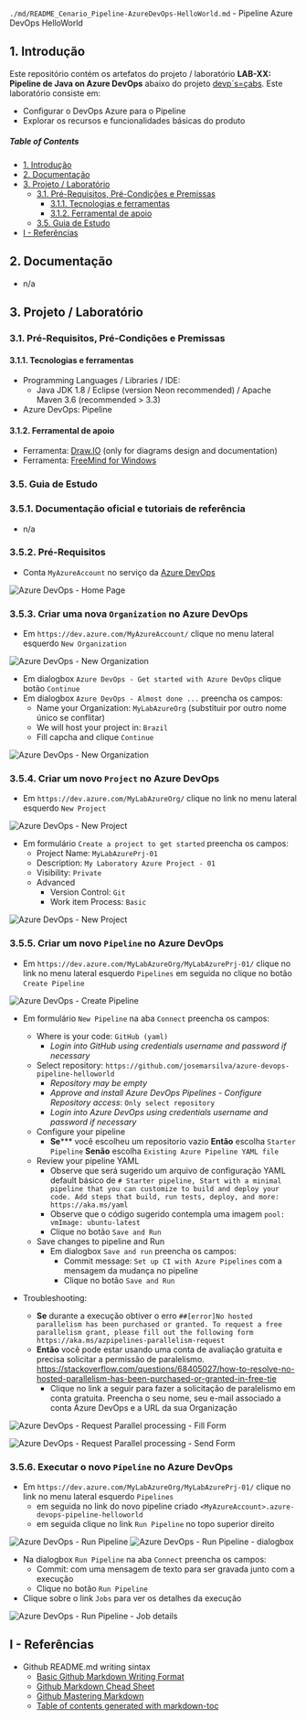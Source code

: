`./md/README_Cenario_Pipeline-AzureDevOps-HelloWorld.md` - Pipeline Azure DevOps HelloWorld

## 1. Introdução

Este repositório contém os artefatos do projeto / laboratório **LAB-XX: Pipeline de Java on Azure DevOps** abaixo do projeto [devp´s=çabs](../README.md). Este laboratório consiste em:
* Configurar o DevOps Azure para o Pipeline
* Explorar os recursos e funcionalidades básicas do produto

##### Table of Contents  
- [1. Introdução](#1-introdução)
- [2. Documentação](#2-documentação)
- [3. Projeto / Laboratório](#3-projeto--laboratório)
  * [3.1. Pré-Requisitos, Pré-Condições e Premissas](#31-pré-requisitos-pré-condições-e-premissas)
    + [3.1.1. Tecnologias e ferramentas](#311-tecnologias-e-ferramentas)
    + [3.1.2. Ferramental de apoio](#312-ferramental-de-apoio)
  * [3.5. Guia de Estudo](#35-guia-de-estudo)
- [I - Referências](#i---referências)



## 2. Documentação

* n/a


## 3. Projeto / Laboratório

### 3.1. Pré-Requisitos, Pré-Condições e Premissas

#### 3.1.1. Tecnologias e ferramentas

* Programming Languages / Libraries / IDE:
	* Java JDK 1.8 / Eclipse (version Neon recommended) / Apache Maven 3.6 (recommended > 3.3)
* Azure DevOps: Pipeline

#### 3.1.2. Ferramental de apoio

* Ferramenta: [Draw.IO](https://app.diagrams.net/) (only for diagrams design and documentation)
* Ferramenta: [FreeMind for Windows](https://freemind.br.uptodown.com/windows)


### 3.5. Guia de Estudo

### 3.5.1. Documentação oficial e tutoriais de referência

* n/a

### 3.5.2. Pré-Requisitos

* Conta `MyAzureAccount` no serviço da [Azure DevOps](https://dev.azure.com/)

![Azure DevOps - Home Page](images/azure-devops-pipeline-01.png)

### 3.5.3. Criar uma nova `Organization` no Azure DevOps

* Em `https://dev.azure.com/MyAzureAccount/` clique no menu lateral esquerdo `New Organization`

![Azure DevOps - New Organization](images/azure-devops-pipeline-02.png)

* Em dialogbox `Azure DevOps - Get started with Azure DevOps` clique botão `Continue`
* Em dialogbox `Azure DevOps - Almost done ...` preencha os campos:
  * Name your Organization: `MyLabAzureOrg` (substituir por outro nome único se conflitar)
  * We will host your project in: `Brazil`
  * Fill capcha and clique `Continue`

![Azure DevOps - New Organization](images/azure-devops-pipeline-03.png)

### 3.5.4. Criar um novo `Project` no Azure DevOps

* Em `https://dev.azure.com/MyLabAzureOrg/` clique no link no menu lateral esquerdo `New Project`

![Azure DevOps - New Project](images/azure-devops-pipeline-04.png)

* Em formulário `Create a project to get started` preencha os campos:
  * Project Name: `MyLabAzurePrj-01`
  * Description: `My Laboratory Azure Project - 01`
  * Visibility: `Private`
  * Advanced
    * Version Control: `Git`
    * Work item Process: `Basic`

![Azure DevOps - New Project](images/azure-devops-pipeline-05.png)


### 3.5.5. Criar um novo `Pipeline` no Azure DevOps

* Em `https://dev.azure.com/MyLabAzureOrg/MyLabAzurePrj-01/` clique no link no menu lateral esquerdo `Pipelines` em seguida no clique no botão `Create Pipeline`

![Azure DevOps - Create Pipeline](images/azure-devops-pipeline-06.png)

* Em formulário `New Pipeline` na aba `Connect` preencha os campos:
  * Where is your code: `GitHub (yaml)`
    * _Login into GitHub using credentials username and password if necessary_
  * Select repository: `https://github.com/josemarsilva/azure-devops-pipeline-helloworld`
    * _Repository may be empty_
    * _Approve and install Azure DevOps Pipelines - Configure Repository access_: `Only select repository`
    * _Login into Azure DevOps using credentials username and password if necessary_
  * Configure your pipeline
    * **Se***** você escolheu um repositorio vazio **Então** escolha `Starter Pipeline` **Senão** escolha `Existing Azure Pipeline YAML file`
  * Review your pipeline YAML
    * Observe que será sugerido um arquivo de configuração YAML default básico de `# Starter pipeline, Start with a minimal pipeline that you can customize to build and deploy your code. Add steps that build, run tests, deploy, and more: https://aka.ms/yaml`
    * Observe que o código sugerido contempla uma imagem `pool: vmImage: ubuntu-latest`
    * Clique no botão `Save and Run`
  * Save changes to pipeline and Run
    * Em dialogbox `Save and run` preencha os campos:
      * Commit message: `Set up CI with Azure Pipelines` com a mensagem da mudança no pipeline
      * Clique no botão  `Save and Run`

* Troubleshooting: 
  * **Se** durante a execução obtiver o erro `##[error]No hosted parallelism has been purchased or granted. To request a free parallelism grant, please fill out the following form https://aka.ms/azpipelines-parallelism-request` 
  * **Então** você pode estar usando uma conta de avaliação gratuita e precisa solicitar a permissão de paralelismo. https://stackoverflow.com/questions/68405027/how-to-resolve-no-hosted-parallelism-has-been-purchased-or-granted-in-free-tie
    * Clique no link a seguir para fazer a solicitação de paralelismo em conta gratuita. Preencha o seu nome, seu e-mail associado a conta Azure DevOps e a URL da sua Organização

![Azure DevOps - Request Parallel processing - Fill Form](images/azure-devops-pipeline-07.png)

![Azure DevOps - Request Parallel processing - Send Form](images/azure-devops-pipeline-08.png)


### 3.5.6. Executar o novo `Pipeline` no Azure DevOps


* Em `https://dev.azure.com/MyLabAzureOrg/MyLabAzurePrj-01/` clique no link no menu lateral esquerdo `Pipelines`
  * em seguida no link do novo pipeline criado `<MyAzureAccount>.azure-devops-pipeline-helloworld`
  * em seguida clique no link `Run Pipeline` no topo superior direito

![Azure DevOps - Run Pipeline](images/azure-devops-pipeline-09.png)
![Azure DevOps - Run Pipeline - dialogbox](images/azure-devops-pipeline-10.png)

* Na dialogbox `Run Pipeline` na aba `Connect` preencha os campos:
  * Commit: com uma mensagem de texto para ser gravada junto com a execução
  * Clique no botão `Run Pipeline`
* Clique sobre o link `Jobs` para ver os detalhes da execução

![Azure DevOps - Run Pipeline - Job details](images/azure-devops-pipeline-11.png)


## I - Referências

* Github README.md writing sintax
  * [Basic Github Markdown Writing Format](https://docs.github.com/pt/free-pro-team@latest/github/writing-on-github/basic-writing-and-formatting-syntax)  
  * [Github Markdown Chead Sheet](https://guides.github.com/pdfs/markdown-cheatsheet-online.pdf)
  * [Github Mastering Markdown](https://guides.github.com/features/mastering-markdown/#what)
  * [Table of contents generated with markdown-toc](http://ecotrust-canada.github.io/markdown-toc/)


